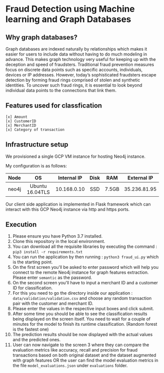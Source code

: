 # Fraud Detection using Machine learning and Graph Databases

## Why graph databases?

Graph databases are indexed naturally by relationships which makes it easier for users to include data without having to do much modeling in advance. This makes graph technology very useful for keeping up with the deception and speed of fraudsters.
Traditional fraud prevention measures focus on discrete data points such as specific accounts, individuals, devices or IP addresses. However, today’s sophisticated fraudsters escape detection by forming fraud rings comprised of stolen and synthetic identities. To uncover such fraud rings, it is essential to look beyond individual data points to the connections that link them.

## Features used for classfication

~~~
[x] Amount
[x] CustomerID 
[x] MerchantID
[x] Category of transaction
~~~

## Infrastructure setup

We provisioned a single GCP VM instance for hosting Neo4j instance. 

My configuration is as follows: 


| Node        | OS              | Internal IP    | Disk                     | RAM    | External IP   |
| ------------|:---------------:|:--------------:|:------------------------:|:------:|:-------------:| 
| neo4j       | Ubuntu 16.04TLS | 10.168.0.10    | SSD                      | 7.5GB  | 35.236.81.95  |

Our client side application is implemented in Flask framework which can interact with this GCP Neo4j instance via http and https ports.

## Execution

1) Please ensure you have Python 3.7 installed.
2) Clone this repository in the local environment.
3) You can download all the requisite libraries by executing the command : `pip3 install -r requirements.txt`
4) You can run the application by then running : `python3 fraud_ui.py` which is the starting point.
5) On the first screen you'll be asked to enter password which will help you connect to the remote Neo4j instance for graph features extraction. Please enter `semantic` as the password.
6) On the second screen you'll have to input a merchant ID and a customer ID for classification.
7) For this you need to go the directory inside our application : `data/validation/validation.csv` and choose any random  transaction pair with the customer and merchant ID.
8) Please enter the values in the respective input boxes and click submit.
9) After some time you should be able to see the classification results being displayed on the screen itself. You need to wait for a couple of minutes for the model to finish its runtime classification. (Random forest is the fastest one)
10) The prediction results should be now displayed with the actual values and the predicted ones.
11) User can now navigate to the screen 3 where they can compare the evaluation metrics like accuracy, recall and precision for fraud transactions based on both original dataset and the dataset augmented with graph features OR the user can find the model evaluation metrics in the file `model_evaluations.json` under `evaluations` folder.

